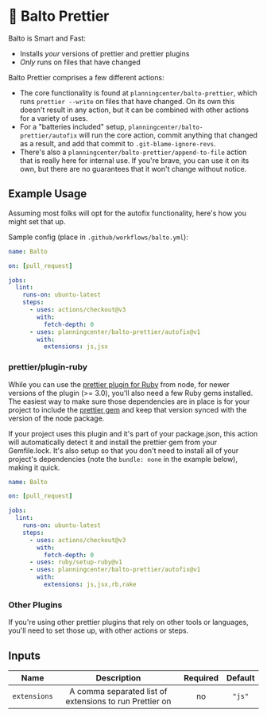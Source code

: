 # 🐺 Balto Prettier

Balto is Smart and Fast:

* Installs _your_ versions of prettier and prettier plugins
* _Only_ runs on files that have changed

Balto Prettier comprises a few different actions: 

* The core functionality is found at `planningcenter/balto-prettier`, which runs `prettier --write` on files that have changed. On its own this doesn't result in any action, but it can be combined with other actions for a variety of uses.
* For a "batteries included" setup, `planningcenter/balto-prettier/autofix` will run the core action, commit anything that changed as a result, and add that commit to `.git-blame-ignore-revs`.
* There's also a `planningcenter/balto-prettier/append-to-file` action that is really here for internal use. If you're brave, you can use it on its own, but there are no guarantees that it won't change without notice.

## Example Usage

Assuming most folks will opt for the autofix functionality, here's how you might set that up.

Sample config (place in `.github/workflows/balto.yml`):

```yaml
name: Balto

on: [pull_request]

jobs:
  lint:
    runs-on: ubuntu-latest
    steps:
      - uses: actions/checkout@v3
        with:
          fetch-depth: 0
      - uses: planningcenter/balto-prettier/autofix@v1
        with:
          extensions: js,jsx
```

### prettier/plugin-ruby

While you can use the [prettier plugin for Ruby](https://github.com/prettier/plugin-ruby) from node, for newer versions of the plugin (>= 3.0), you'll also need a few Ruby gems installed. The easiest way to make sure those dependencies are in place is for your project to include the [prettier gem](https://rubygems.org/gems/prettier) and keep that version synced with the version of the node package.

If your project uses this plugin and it's part of your package.json, this action will automatically detect it and install the prettier gem from your Gemfile.lock. It's also setup so that you don't need to install all of your project's dependencies (note the `bundle: none` in the example below), making it quick.

```yaml
name: Balto

on: [pull_request]

jobs:
  lint:
    runs-on: ubuntu-latest
    steps:
      - uses: actions/checkout@v3
        with:
          fetch-depth: 0
      - uses: ruby/setup-ruby@v1
      - uses: planningcenter/balto-prettier/autofix@v1
        with:
          extensions: js,jsx,rb,rake
```

### Other Plugins

If you're using other prettier plugins that rely on other tools or languages, you'll need to set those up, with other actions or steps.

## Inputs

| Name | Description | Required | Default |
|:-:|:-:|:-:|:-:|
| `extensions` | A comma separated list of extensions to run Prettier on | no | `"js"` |
